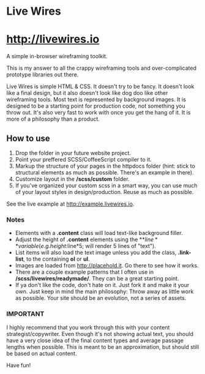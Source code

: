 Live Wires
=========

# http://livewires.io

A simple in-browser wireframing toolkit.

This is my answer to all the crappy wireframing tools and over-complicated prototype libraries out there.

Live Wires is simple HTML & CSS. It doesn't try to be fancy. It doesn't look like a final design, but it also doesn't look like dog doo like other wireframing tools. Most text is represented by background images. It is designed to be a starting point for production code, not something you throw out. It's also very fast to work with once you get the hang of it. It is more of a philosophy than a product.

## How to use

1. Drop the folder in your future website project.
2. Point your preffered SCSS/CoffeeScript compiler to it.
3. Markup the structure of your pages in the httpdocs folder (hint: stick to structural elements as much as possible. There's an example in there).
4. Customize layout in the **/scss/custom** folder.
5. If you've organized your custom scss in a smart way, you can use much of your layout styles in design/production. Reuse as much as possible.

See the live example at http://example.livewires.io.


### Notes

* Elements with a **.content** class will load text-like background filler.
* Adjust the height of **.content** elements using the **$line** variable (e.g. height:$line*5; will render 5 lines of "text").
* List items will also load the text image unless you add the class, **.link-list**, to the containing **ol** or **ul**.
* Images are loaded from http://placehold.it. Go there to see how it works.
* There are a couple example patterns that I often use in **/scss/livewires/readymade/**. They can be a great starting point.
* If ya don't like the code, don't hate on it. Just fork it and make it your own. Just keep in mind the main philosophy: Throw away as little work as possible. Your site should be an evolution, not a series of assets.


### IMPORTANT

I highly recommend that you work through this with your content strategist/copywriter. Even though it's not showing actual text, you should have a very close idea of the final content types and average passage lengths when possible. This is meant to be an approximation, but should still be based on actual content.

Have fun!
